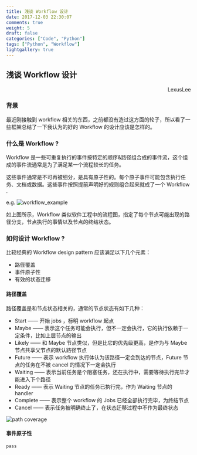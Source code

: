 ```yaml
---
title: 浅谈 Workflow 设计
date: 2017-12-03 22:30:07
comments: true
weight: 5
draft: false
categories: ["Code", "Python"]
tags: ["Python", "Workflow"]
lightgallery: true
---
```


## 浅谈 Workflow 设计

<div style="text-align: right">LexusLee</div>

### 背景

最近刚接触到 workflow 相关的东西，之前都没有造过这方面的轮子，所以看了一些框架总结了一下我认为的好的 Workflow 的设计应该是怎样的。

### 什么是 Workflow ?

Workflow 是一些可重复执行的事件按特定的顺序&路径组合成的事件流，这个组成的事件流通常是为了满足某一个流程较长的任务。

这些事件通常是不可再被细分，是具有原子性的。每个原子事件可能包含执行任务、文档或数据。这些事件按照提前声明好的规则组合起来就成了一个 Workflow .

e.g. ![workflow_example](http://media.tumblr.com/457d00b6561a83fbfdda280e58182620/tumblr_inline_mmuadskv9P1qz4rgp.png)

如上图所示，Workflow 类似软件工程中的流程图，指定了每个节点可能出现的路径分支，节点执行的事情以及节点的终结状态。

### 如何设计 Workflow ?

比较经典的 Workflow design pattern 应该满足以下几个元素：

- 路径覆盖
- 事件原子性
- 有效的状态迁移

#### 路径覆盖

路径覆盖是和节点状态相关的，通常的节点状态有如下几种：

- Start  —— 开始 jobs ，标明 workflow 起点
- Maybe —— 表示这个任务可能会执行，但不一定会执行，它的执行依赖于一定条件，比如上层节点的输出
- Likely —— 和 Maybe 节点类似，但是比它的优先级更高，是作为与 Maybe 节点共享父节点的默认路径节点
- Future —— 表示 workflow 执行体认为该路径一定会到达的节点，Future 节点的任务在不被 cancel 的情况下一定会执行
- Waiting —— 表示当前任务是个阻塞任务，还在执行中，需要等待执行完毕才能进入下个路径
- Ready —— 表示 Waiting 节点的任务已执行完，作为 Waiting 节点的 handler
- Complete —— 表示整个 workflow 的 Jobs 已经全部执行完毕，为终结节点
- Cancel —— 表示任务被明确终止了，在状态迁移过程中不作为最终状态

![path coverage](http://7xse6j.com1.z0.glb.clouddn.com/workflow%20state.png)

#### 事件原子性

`pass`
